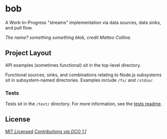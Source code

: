 # bob

A Work-In-Progress "streams" implementation via data sources, data sinks, and pull flow.

_The name? something something b~~l~~ob, credit Matteo Collina._

## Project Layout

API examples (sometimes functional) sit in the top-level directory.

Functional sources, sinks, and combinations relating to Node.js subsystems sit in subsystem-named directories. Examples include `/fs/` and `/stdio/`.

### Tests

Tests sit in the `/test/` directory.
For more information, see the [tests readme](tests/readme.md).

## License

[MIT Licensed](license)
_[Contributions via DCO 1.1](contributing.md#developers-certificate-of-origin)_
